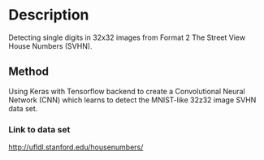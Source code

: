 # Description

Detecting single digits in 32x32 images from Format 2 The Street View House Numbers (SVHN).

## Method

Using Keras with Tensorflow backend to create a Convolutional Neural Network (CNN) which
learns to detect the MNIST-like 32z32 image SVHN data set.

### Link to data set

http://ufldl.stanford.edu/housenumbers/
